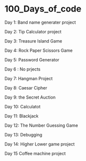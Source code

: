 # 100_Days_of_code
Day 1: Band name generater project

Day 2: Tip Calculator project

Day 3: Treasure Island Game

Day 4: Rock Paper Scissors Game

Day 5: Password Generator

Day 6 : No prjects

Day 7: Hangman Project

Day 8: Caesar Cipher

Day 9: the Secret Auction

Day 10: Calculatot

Day 11: Blackjack

Day 12: The Number Guessing Game

Day 13: Debugging

Day 14: Higher Lower game project

Day 15 Coffee machine project
